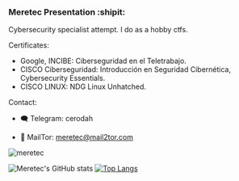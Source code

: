 ### Meretec Presentation :shipit:

Cybersecurity specialist attempt. I do as a hobby ctfs.

Certificates:
* Google, INCIBE: Ciberseguridad en el Teletrabajo.
* CISCO Ciberseguridad: Introducción en Seguridad Cibernética, Cybersecurity Essentials.
* CISCO LINUX: NDG Linux Unhatched.

Contact: 
* :left_speech_bubble: Telegram: cerodah

* :envelope_with_arrow: MailTor: meretec@mail2tor.com

![meretec](https://user-images.githubusercontent.com/82907557/129582116-9fe63723-0be7-4277-b0b0-10fa018eed2e.png)

![Meretec's GitHub stats](https://github-readme-stats.vercel.app/api?username=cerodah&show_icons=true&theme=radical)                                                                                                     [![Top Langs](https://github-readme-stats.vercel.app/api/top-langs/?username=cerodah&langs_count=8)](https://github.com/cerodah/github-readme-stats)




  
  
